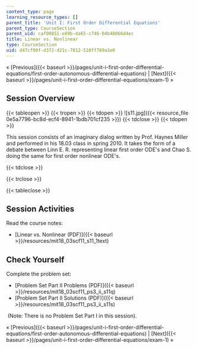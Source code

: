 ```yaml
---
content_type: page
learning_resource_types: []
parent_title: 'Unit I: First Order Differential Equations'
parent_type: CourseSection
parent_uid: caf00851-e89b-da65-c746-04b48066d4ec
title: Linear vs. Nonlinear
type: CourseSection
uid: d47cf90f-d372-d21c-7812-510ff789a1e0
---
```


« [Previous]({{< baseurl >}}/pages/unit-i-first-order-differential-equations/first-order-autonomous-differential-equations) | [Next]({{< baseurl >}}/pages/unit-i-first-order-differential-equations/exam-1) »

Session Overview
----------------

{{< tableopen >}}
{{< tropen >}}
{{< tdopen >}}
![s11.jpg]({{< resource_file 0e5a7796-bc8d-ecf4-8941-1bdb701cf235 >}})
{{< tdclose >}}
{{< tdopen >}}


This session consists of an imaginary dialog written by Prof. Haynes Miller and performed in his 18.03 class in spring 2010. It takes the form of a debate between Linn E. R. representing linear first order ODE's and Chao S. doing the same for first order nonlinear ODE's.


{{< tdclose >}}

{{< trclose >}}

{{< tableclose >}}

Session Activities
------------------

Read the course notes:

*   [Linear vs. Nonlinear (PDF)]({{< baseurl >}}/resources/mit18_03scf11_s11_1text)

Check Yourself
--------------

Complete the problem set:

*   [Problem Set Part II Problems (PDF)]({{< baseurl >}}/resources/mit18_03scf11_ps3_ii_s11q)
*   [Problem Set Part II Solutions (PDF)]({{< baseurl >}}/resources/mit18_03scf11_ps3_ii_s11s)

 (Note: There is no Problem Set Part I in this session).

« [Previous]({{< baseurl >}}/pages/unit-i-first-order-differential-equations/first-order-autonomous-differential-equations) | [Next]({{< baseurl >}}/pages/unit-i-first-order-differential-equations/exam-1) »
